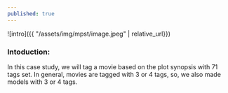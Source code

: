 ```yaml
---
published: true
---
```

![intro]({{ "/assets/img/mpst/image.jpeg" | relative_url}})

### Intoduction:

In this case study, we will tag a movie based on the plot synopsis with 71 tags set. In general, movies are tagged with 3 or 4 tags, so, we also made models with 3 or 4 tags.
